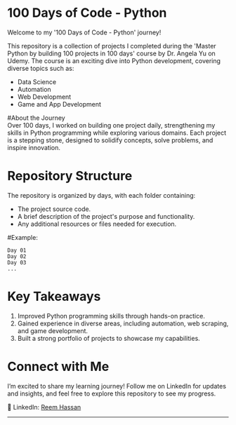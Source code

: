 
# 100 Days of Code - Python  
Welcome to my '100 Days of Code - Python' journey!  

This repository is a collection of projects I completed during the 'Master Python by building 100 projects in 100 days' course by Dr. Angela Yu on Udemy. The course is an exciting dive into Python development, covering diverse topics such as:  
- Data Science  
- Automation  
- Web Development  
- Game and App Development  

#About the Journey  
Over 100 days, I worked on building one project daily, strengthening my skills in Python programming while exploring various domains. Each project is a stepping stone, designed to solidify concepts, solve problems, and inspire innovation.  

# Repository Structure  
The repository is organized by days, with each folder containing:  
- The project source code.  
- A brief description of the project's purpose and functionality.  
- Any additional resources or files needed for execution.  

#Example:  
```  
Day 01
Day 02 
Day 03
...  
```  

# Key Takeaways  
1. Improved Python programming skills through hands-on practice.  
2. Gained experience in diverse areas, including automation, web scraping, and game development.  
3. Built a strong portfolio of projects to showcase my capabilities.  

# Connect with Me  
I’m excited to share my learning journey! Follow me on LinkedIn for updates and insights, and feel free to explore this repository to see my progress.  

📍 LinkedIn: [Reem Hassan](https://www.linkedin.com/in/reem-hassan-73458525b/)   

---
